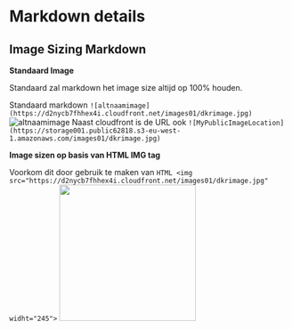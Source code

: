 # Markdown details
## Image Sizing Markdown
**Standaard Image**

Standaard zal  markdown het image size altijd op 100% houden.

Standaard markdown `![altnaamimage](https://d2nycb7fhhex4i.cloudfront.net/images01/dkrimage.jpg)`
![altnaamimage](https://d2nycb7fhhex4i.cloudfront.net/images01/dkrimage.jpg)
Naast cloudfront is de URL ook `![MyPublicImageLocation](https://storage001.public62818.s3-eu-west-1.amazonaws.com/images01/dkrimage.jpg)`

**Image sizen op basis van HTML IMG tag**

Voorkom dit door gebruik te maken van `HTML <img src="https://d2nycb7fhhex4i.cloudfront.net/images01/dkrimage.jpg" widht="245">`
<img src="https://d2nycb7fhhex4i.cloudfront.net/images01/dkrimage.jpg" width=245> 

<!--stackedit_data:
eyJoaXN0b3J5IjpbLTU1OTg3MTQwMiwxNDU5MDk4MzAwLDcxNj
k5MjkxLC0yMDUwMTIyMjMsMTY2MzQ5MjA3NiwxMDQ2NjgxNzcz
XX0=
-->